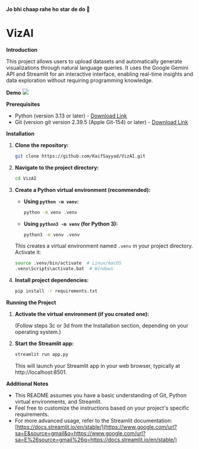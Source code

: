 **Jo bhi chaap rahe ho star de do 🥹**

# VizAI

**Introduction**

This project allows users to upload datasets and automatically generate visualizations through natural language queries. It uses the Google Gemini API and Streamlit for an interactive interface, enabling real-time insights and data exploration without requiring programming knowledge.

**Demo**
![](https://github.com/KaifSayyad/ADV_lab/blob/main/Project/demo/demo.gif)

**Prerequisites**

  * Python (version 3.13 or later) - [Download Link](https://www.google.com/url?sa=E&source=gmail&q=https://www.python.org/downloads/)
  * Git (version git version 2.39.5 (Apple Git-154) or later) - [Download Link](https://www.google.com/url?sa=E&source=gmail&q=https://www.google.com/url?sa=E%26source=gmail%26q=https://git-scm.com/downloads)

**Installation**

1.  **Clone the repository:**

    ```bash
    git clone https://github.com/KaifSayyad/VizAI.git
    ```

2.  **Navigate to the project directory:**

    ```bash
    cd VizAI
    ```

3.  **Create a Python virtual environment (recommended):**

      - **Using `python -m venv`:**

        ```bash
        python -m venv .venv
        ```

      - **Using `python3 -m venv` (for Python 3):**

        ```bash
        python3 -m venv .venv
        ```

    This creates a virtual environment named `.venv` in your project directory. Activate it:

    ```bash
    source .venv/bin/activate  # Linux/macOS
    .venv\Scripts\activate.bat  # Windows
    ```

4.  **Install project dependencies:**

    ```bash
    pip install -r requirements.txt
    ```

**Running the Project**

1.  **Activate the virtual environment (if you created one):**

    (Follow steps 3c or 3d from the Installation section, depending on your operating system.)

2.  **Start the Streamlit app:**

    ```bash
    streamlit run app.py
    ```

    This will launch your Streamlit app in your web browser, typically at http://localhost:8501.

**Additional Notes**

  * This README assumes you have a basic understanding of Git, Python virtual environments, and Streamlit.
  * Feel free to customize the instructions based on your project's specific requirements.
  * For more advanced usage, refer to the Streamlit documentation: [https://docs.streamlit.io/en/stable/](https://www.google.com/url?sa=E&source=gmail&q=https://www.google.com/url?sa=E%26source=gmail%26q=https://docs.streamlit.io/en/stable/)
